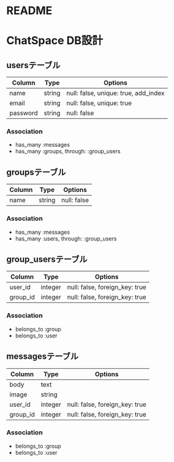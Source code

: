 # README

# ChatSpace DB設計
## usersテーブル
|Column|Type|Options|
|------|----|-------|
|name|string|null: false, unique: true, add_index|
|email|string|null: false, unique: true|
|password|string|null: false|
### Association
- has_many :messages
- has_many :groups, through: :group_users
## groupsテーブル
|Column|Type|Options|
|------|----|-------|
|name|string|null: false|
### Association
- has_many :messages
- has_many :users, through: :group_users
## group_usersテーブル
|Column|Type|Options|
|------|----|-------|
|user_id|integer|null: false, foreign_key: true|
|group_id|integer|null: false, foreign_key: true|
### Association
- belongs_to :group
- belongs_to :user
## messagesテーブル
|Column|Type|Options|
|------|----|-------|
|body|text||
|image|string||
|user_id|integer|null: false, foreign_key: true|
|group_id|integer|null: false, foreign_key: true|
### Association
- belongs_to :group
- belongs_to :user